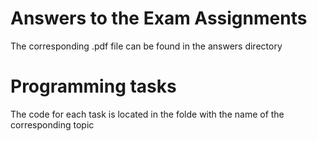 # Answers to the Exam Assignments

The corresponding .pdf file can be found in the answers directory

# Programming tasks

The code for each task is located in the folde with the name of the corresponding topic
